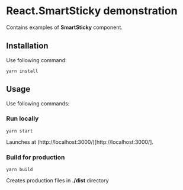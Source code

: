 # React.SmartSticky demonstration

Contains examples of **SmartSticky** component.

## Installation

Use following command:

```
yarn install
```

## Usage

Use following commands:

### Run locally

```
yarn start
```

Launches at (http://localhost:3000/)[http://localhost:3000/].

### Build for production

```
yarn build
```

Creates production files in **./dist** directory

